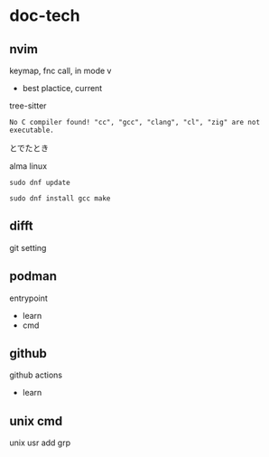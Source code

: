 
# doc-tech


## nvim

keymap, fnc call, in mode v
- best plactice, current

tree-sitter


```
No C compiler found! "cc", "gcc", "clang", "cl", "zig" are not executable.
```

とでたとき

alma linux

```
sudo dnf update
```

```
sudo dnf install gcc make
```


## difft

git setting


## podman

entrypoint
- learn
- cmd


## github

github actions
- learn


## unix cmd

unix usr add grp



